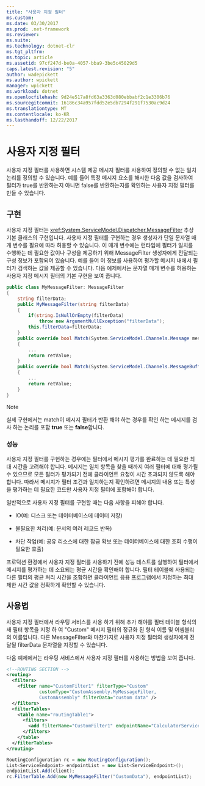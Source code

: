 ```yaml
---
title: "사용자 지정 필터"
ms.custom: 
ms.date: 03/30/2017
ms.prod: .net-framework
ms.reviewer: 
ms.suite: 
ms.technology: dotnet-clr
ms.tgt_pltfrm: 
ms.topic: article
ms.assetid: 97cf247d-be0a-4057-bba9-3be5c45029d5
caps.latest.revision: "5"
author: wadepickett
ms.author: wpickett
manager: wpickett
ms.workload: dotnet
ms.openlocfilehash: 9d24e517a8fd63a3363d080ebbabf2c1e3306b76
ms.sourcegitcommit: 16186c34a957fdd52e5db7294f291f7530ac9d24
ms.translationtype: MT
ms.contentlocale: ko-KR
ms.lasthandoff: 12/22/2017
---
```

# <a name="custom-filters"></a>사용자 지정 필터
사용자 지정 필터를 사용하면 시스템 제공 메시지 필터를 사용하여 정의할 수 없는 일치 논리를 정의할 수 있습니다. 예를 들어 특정 메시지 요소를 해시한 다음 값을 검사하여 필터가 true를 반환하는지 아니면 false를 반환하는지를 확인하는 사용자 지정 필터를 만들 수 있습니다.  
  
## <a name="implementation"></a>구현  
 사용자 지정 필터는 <xref:System.ServiceModel.Dispatcher.MessageFilter> 추상 기본 클래스의 구현입니다. 사용자 지정 필터를 구현하는 경우 생성자가 단일 문자열 매개 변수를 필요에 따라 허용할 수 있습니다. 이 매개 변수에는 런타임에 필터가 일치를 수행하는 데 필요한 값이나 구성을 제공하기 위해 MessageFilter 생성자에게 전달되는 구성 정보가 포함되어 있습니다. 예를 들어 이 정보를 사용하여 평가할 메시지 내에서 필터가 검색하는 값을 제공할 수 있습니다. 다음 예제에서는 문자열 매개 변수를 허용하는 사용자 지정 메시지 필터의 기본 구현을 보여 줍니다.  
  
```csharp  
public class MyMessageFilter: MessageFilter  
{  
    string filterData;  
    public MyMessageFilter(string filterData)  
    {  
        if(string.IsNullOrEmpty(filterData)  
            throw new ArgumentNullException("filterData");  
        this.filterData=filterData;  
    }  
    public override bool Match(System.ServiceModel.Channels.Message message)  
    {  
        ...  
        return retValue;  
    }  
    public override bool Match(System.ServiceModel.Channels.MessageBuffer buffer)  
    {  
        ...  
        return retValue;  
    }  
}  
```  
  
> [!NOTE]
>  실제 구현에서는 match이 메시지 필터가 반환 해야 하는 경우를 확인 하는 메시지를 검사 하는 논리를 포함 **true** 또는 **false**합니다.  
  
### <a name="performance"></a>성능  
 사용자 지정 필터를 구현하는 경우에는 필터에서 메시지 평가를 완료하는 데 필요한 최대 시간을 고려해야 합니다. 메시지는 일치 항목을 찾을 때까지 여러 필터에 대해 평가될 수 있으므로 모든 필터가 평가되기 전에 클라이언트 요청이 시간 초과되지 않도록 해야 합니다. 따라서 메시지가 필터 조건과 일치하는지 확인하려면 메시지의 내용 또는 특성을 평가하는 데 필요한 코드만 사용자 지정 필터에 포함해야 합니다.  
  
 일반적으로 사용자 지정 필터를 구현할 때는 다음 사항을 피해야 합니다.  
  
-   IO(예: 디스크 또는 데이터베이스에 데이터 저장)  
  
-   불필요한 처리(예: 문서의 여러 레코드 반복)  
  
-   차단 작업(예: 공유 리소스에 대한 잠금 확보 또는 데이터베이스에 대한 조회 수행이 필요한 호출)  
  
 프로덕션 환경에서 사용자 지정 필터를 사용하기 전에 성능 테스트를 실행하여 필터에서 메시지를 평가하는 데 소요되는 평균 시간을 확인해야 합니다. 필터 테이블에 사용되는 다른 필터의 평균 처리 시간을 조합하면 클라이언트 응용 프로그램에서 지정하는 최대 제한 시간 값을 정확하게 확인할 수 있습니다.  
  
## <a name="usage"></a>사용법  
 사용자 지정 필터에서 라우팅 서비스를 사용 하기 위해 추가 해야를 필터 테이블 형식의 새 필터 항목을 지정 하 여 "Custom" 메시지 필터의 정규화 된 형식 이름 및 어셈블리의 이름입니다.  다른 MessageFilter와 마찬가지로 사용자 지정 필터의 생성자에게 전달될 filterData 문자열을 지정할 수 있습니다.  
  
 다음 예제에서는 라우팅 서비스에서 사용자 지정 필터를 사용하는 방법을 보여 줍니다.  
  
```xml  
<!--ROUTING SECTION -->  
<routing>  
  <filters>  
    <filter name="CustomFilter1" filterType="Custom"   
            customType="CustomAssembly.MyMessageFilter,   
            CustomAssembly" filterData="custom data" />  
  </filters>  
  <filterTables>  
    <table name="routingTable1">  
      <filters>  
        <add filterName="CustomFilter1" endpointName="CalculatorService" />  
      </filters>  
    </table>  
  </filterTables>  
</routing>  
```  
  
```csharp  
RoutingConfiguration rc = new RoutingConfiguration();  
List<ServiceEndpoint> endpointList = new List<ServiceEndpoint>();  
endpointList.Add(client);  
rc.FilterTable.Add(new MyMessageFilter("CustomData"), endpointList);  
```
